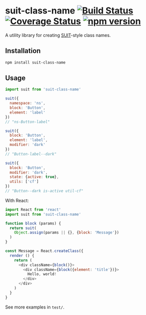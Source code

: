 # suit-class-name [![Build Status](https://travis-ci.org/mariuslundgard/suit-class-name.svg?branch=master)](https://travis-ci.org/mariuslundgard/suit-class-name) [![Coverage Status](https://img.shields.io/coveralls/mariuslundgard/suit-class-name/master.svg?style=flat)](https://coveralls.io/github/mariuslundgard/suit-class-name?branch=master) [![npm version](https://img.shields.io/npm/v/suit-class-name.svg?style=flat)](https://www.npmjs.com/package/suit-class-name)

A utility library for creating [SUIT](https://github.com/suitcss/suit)-style class names.

## Installation

```sh
npm install suit-class-name
```

## Usage

```js
import suit from 'suit-class-name'

suit({
  namespace: 'ns',
  block: 'Button',
  element: 'label'
})
// "ns-Button-label"

suit({
  block: 'Button',
  element: 'label',
  modifier: 'dark'
})
// "Button-label--dark"

suit({
  block: 'Button',
  modifier: 'dark',
  state: {active: true},
  utils: ['cf']
})
// "Button--dark is-active util-cf"
```

With React:

```js
import React from 'react'
import suit from 'suit-class-name'

function block (params) {
  return suit(
    Object.assign(params || {}, {block: 'Message'})
  )
}

const Message = React.createClass({
  render () {
    return (
      <div className={block()}>
        <div className={block({element: 'title'})}>
          Hello, world!
        </div>
      </div>
    )
  }
}
```

See more examples in `test/`.
